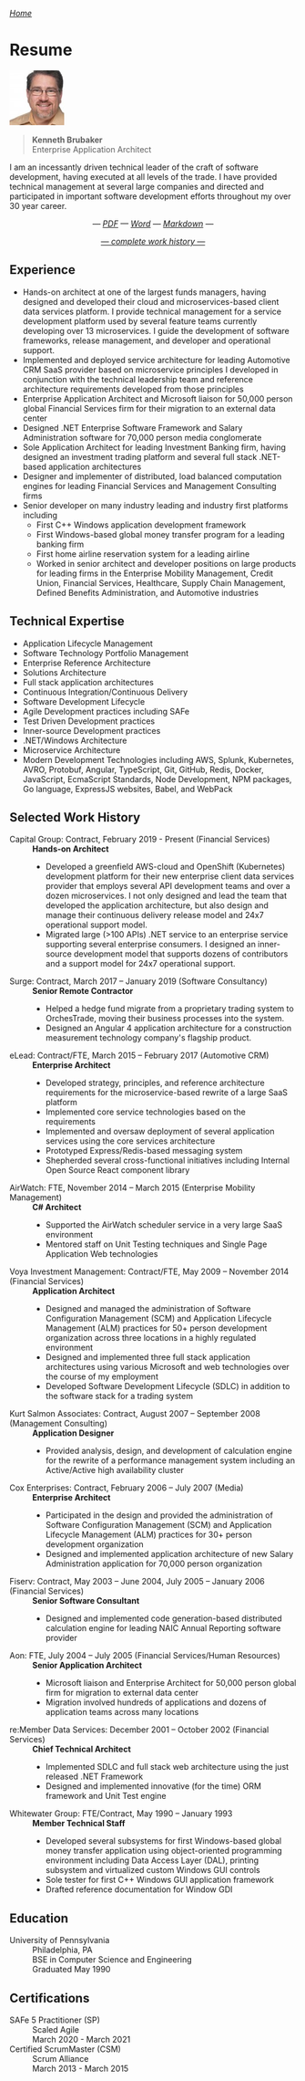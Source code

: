 <!-- markdownlint-disable first-line-h1 -->
<!-- cSpell:ignore orches -->

*[Home](..)*

# Resume

![Profile Picture](../assets/AvatarSmall.jpeg)

> **Kenneth Brubaker**<br>
> Enterprise Application Architect

I am an incessantly driven technical leader of the craft of software
development, having executed at all levels of the trade. I have provided
technical management at several large companies and directed and
participated in important software development efforts throughout my
over 30 year career.

<!-- markdownlint-disable line-length -->

<p align="center">
<i>— <a href="./kenbrubaker.pdf" target="_blank">PDF</a> —
<a href="./kenbrubaker.docx" target="_blank">Word</a> <!-- —
<a href="./kenbrubaker.txt" target="_blank">TXT</a> --> —
<a href="https://raw.githubusercontent.com/clavecoder/clavecoder.github.io/master/resume/kenbrubaker.md" target="_blank">Markdown</a> —</i>
</p>

<p align="center"><i><a href="./kenbrubaker-work-history.html">
   — complete work history —</a></i></p>

<!-- markdownlint-enable line-length -->

## Experience

- Hands-on architect at one of the largest funds managers, having
  designed and developed their cloud and microservices-based client
  data services platform. I provide technical management for a service
  development platform used by several feature teams currently
  developing over 13 microservices. I guide the development of
  software frameworks, release management, and developer and operational
  support.
- Implemented and deployed service architecture for leading Automotive
  CRM SaaS provider based on microservice principles I developed in
  conjunction with the technical leadership team and reference
  architecture requirements developed from those principles
- Enterprise Application Architect and Microsoft liaison for 50,000
  person global Financial Services firm for their migration to an
  external data center
- Designed .NET Enterprise Software Framework and Salary Administration
  software for 70,000 person media conglomerate
- Sole Application Architect for leading Investment Banking firm,
  having designed an investment trading platform and several full stack
  .NET-based application architectures
- Designer and implementer of distributed, load balanced computation
  engines for leading Financial Services and Management Consulting firms
- Senior developer on many industry leading and industry first platforms
  including
  - First C++ Windows application development framework
  - First Windows-based global money transfer program for a leading
    banking firm
  - First home airline reservation system for a leading airline
  - Worked in senior architect and developer positions on large products
    for leading firms in the Enterprise Mobility Management, Credit
    Union, Financial Services, Healthcare, Supply Chain Management,
    Defined Benefits Administration, and Automotive industries

## Technical Expertise

- Application Lifecycle Management
- Software Technology Portfolio Management
- Enterprise Reference Architecture
- Solutions Architecture
- Full stack application architectures
- Continuous Integration/Continuous Delivery
- Software Development Lifecycle
- Agile Development practices including SAFe
- Test Driven Development practices
- Inner-source Development practices
- .NET/Windows Architecture
- Microservice Architecture
- Modern Development Technologies including AWS, Splunk, Kubernetes,
  AVRO, Protobuf, Angular, TypeScript, Git, GitHub, Redis, Docker, JavaScript,
  EcmaScript Standards, Node Development, NPM packages, Go language,
  ExpressJS websites, Babel, and WebPack

## Selected Work History

<dl>
  <dt>Capital Group: Contract, February 2019 - Present (Financial Services)</dt>
  <dd><b>Hands-on Architect</b>
    <ul>
      <li>Developed a greenfield AWS-cloud and OpenShift (Kubernetes)
          development platform for their new enterprise client data
          services provider that employs several API development teams
          and over a dozen microservices. I not only designed and lead
          the team that developed the application architecture, but also
          design and manage their continuous delivery release model and
          24x7 operational support model.</li>
      <li>Migrated large (>100 APIs) .NET service to an enterprise
          service supporting several enterprise consumers. I designed an
          inner-source development model that supports dozens of
          contributors and a support model for 24x7 operational support.</li>
    </ul>
  </dd>
  <dt>Surge: Contract, March 2017 – January 2019 (Software Consultancy)</dt>
  <dd><b>Senior Remote Contractor</b>
      <ul>
        <li>Helped a hedge fund migrate from a proprietary
            trading system to OrchesTrade, moving their business processes
            into the system.</li>
        <li>Designed an Angular 4 application architecture for a
            construction measurement technology company's flagship product.</li>
      </ul>
  </dd>
  <dt>eLead: Contract/FTE, March 2015 – February 2017 (Automotive CRM)</dt>
  <dd><b>Enterprise Architect</b>
      <ul>
        <li>Developed strategy, principles, and reference architecture
            requirements for the microservice-based rewrite of a large
            SaaS platform</li>
        <li>Implemented core service technologies based on the requirements</li>
        <li>Implemented and oversaw deployment of several application
            services using the core services architecture</li>
        <li>Prototyped Express/Redis-based messaging system</li>
        <li>Shepherded several cross-functional initiatives including
            Internal Open Source React component library</li>
      </ul>
  </dd>
  <dt>AirWatch: FTE, November 2014 – March 2015 (Enterprise Mobility Management)</dt>
  <dd><b>C# Architect</b>
      <ul>
        <li>Supported the AirWatch scheduler service in a very large
            SaaS environment</li>
        <li>Mentored staff on Unit Testing techniques and Single Page
            Application Web technologies</li>
      </ul>
  </dd>
  <dt>Voya Investment Management: Contract/FTE, May 2009 – November 2014
      (Financial Services)</dt>
  <dd><b>Application Architect</b>
      <ul>
        <li>Designed and managed the administration of Software
            Configuration Management (SCM) and Application Lifecycle
            Management (ALM) practices for 50+ person development
            organization across three locations in a highly regulated
            environment</li>
        <li>Designed and implemented three full stack application architectures
            using various Microsoft and web technologies over the course
            of my employment</li>
        <li>Developed Software Development Lifecycle (SDLC) in addition to
            the software stack for a trading system</li>
      </ul></dd>
  <dt>Kurt Salmon Associates: Contract, August 2007 – September 2008
      (Management Consulting)</dt>
  <dd><b>Application Designer</b>
      <ul>
        <li>Provided analysis, design, and development of calculation
            engine for the rewrite of a performance management system including
            an Active/Active high availability cluster</li>
      </ul></dd>
  <dt>Cox Enterprises: Contract, February 2006 – July 2007 (Media)</dt>
  <dd><b>Enterprise Architect</b>
      <ul>
        <li>Participated in the design and provided the administration
            of Software Configuration Management (SCM) and Application
            Lifecycle Management (ALM) practices for 30+ person
            development organization</li>
        <li>Designed and implemented application architecture of new
            Salary Administration application for 70,000 person
            organization</li>
      </ul></dd>
  <dt>Fiserv: Contract, May 2003 – June 2004, July 2005 – January 2006
      (Financial Services)</dt>
  <dd><b>Senior Software Consultant</b>
      <ul>
        <li>Designed and implemented code generation-based distributed
            calculation engine for leading NAIC Annual Reporting
            software provider</li>
      </ul></dd>
  <dt>Aon: FTE, July 2004 – July 2005 (Financial Services/Human
      Resources)</dt>
  <dd><b>Senior Application Architect</b>
      <ul>
        <li>Microsoft liaison and Enterprise Architect for 50,000 person
            global firm for migration to external data center</li>
        <li>Migration involved hundreds of applications and dozens of
            application teams across many locations</li>
      </ul></dd>
  <dt>re:Member Data Services: December 2001 – October 2002 (Financial Services)</dt>
  <dd><b>Chief Technical Architect</b>
      <ul>
        <li>Implemented SDLC and full stack web architecture using the
            just released .NET Framework</li>
        <li>Designed and implemented innovative (for the time) ORM
            framework and Unit Test engine</li>
      </ul></dd>
  <dt>Whitewater Group: FTE/Contract, May 1990 – January 1993</dt>
  <dd><b>Member Technical Staff</b>
      <ul>
        <li>Developed several subsystems for first Windows-based global money
            transfer application using object-oriented programming
            environment including Data Access Layer (DAL), printing
            subsystem and  virtualized custom Windows GUI controls</li>
        <li>Sole tester for first C++ Windows GUI application framework</li>
        <li>Drafted reference documentation for Window GDI</li>
      </ul></dd>
</dl>

## Education

<dl>
  <dt>University of Pennsylvania</dt>
  <dd>Philadelphia, PA<br>
      BSE in Computer Science and Engineering<br>
      Graduated May 1990</dd>
</dl>

## Certifications

<dl>
  <dt>SAFe 5 Practitioner (SP)</dt>
  <dd>Scaled Agile<br>
      March 2020 - March 2021</dd>
  <dt>Certified ScrumMaster (CSM)</dt>
  <dd>Scrum Alliance<br>
      March 2013 - March 2015</dd>
</dl>
